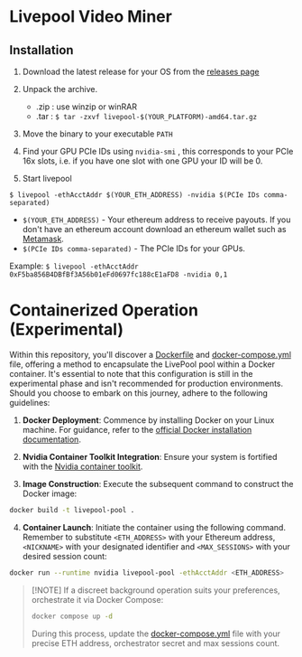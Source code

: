 # Livepool Video Miner

## Installation

1. Download the latest release for your OS from the [releases page](https://github.com/Livepool-io/transcoder/releases/)

2. Unpack the archive.
   - .zip : use winzip or winRAR
   - .tar : `$ tar -zxvf livepool-$(YOUR_PLATFORM)-amd64.tar.gz`

3. Move the binary to your executable `PATH`

4. Find your GPU PCIe IDs using `nvidia-smi` , this corresponds to your PCIe 16x slots, i.e. if you have one slot with one GPU your ID will be 0.

5. Start livepool

```
$ livepool -ethAcctAddr $(YOUR_ETH_ADDRESS) -nvidia $(PCIe IDs comma-separated)
```

- `$(YOUR_ETH_ADDRESS)` - Your ethereum address to receive payouts. If you don't have an ethereum account download an ethereum wallet such as [Metamask](https://metamask.io/).
- `$(PCIe IDs comma-separated)` - The PCIe IDs for your GPUs.

Example: `$ livepool -ethAcctAddr 0xF5ba856B4DBfBf3A56b01eFd0697fc188cE1aFD8 -nvidia 0,1`

# Containerized Operation (Experimental)

Within this repository, you'll discover a [Dockerfile](Dockerfile) and [docker-compose.yml](docker-compose.yml) file, offering a method to encapsulate the LivePool pool within a Docker container. It's essential to note that this configuration is still in the experimental phase and isn't recommended for production environments. Should you choose to embark on this journey, adhere to the following guidelines:

1. **Docker Deployment**: Commence by installing Docker on your Linux machine. For guidance, refer to the [official Docker installation documentation](https://docs.docker.com/engine/install/ubuntu/).

2. **Nvidia Container Toolkit Integration**: Ensure your system is fortified with the [Nvidia container toolkit](https://github.com/NVIDIA/nvidia-container-toolkit).

3. **Image Construction**: Execute the subsequent command to construct the Docker image:

```bash
docker build -t livepool-pool .
```

4. **Container Launch**: Initiate the container using the following command. Remember to substitute `<ETH_ADDRESS>` with your Ethereum address, `<NICKNAME>` with your designated identifier and `<MAX_SESSIONS>` with your desired session count:

```bash
docker run --runtime nvidia livepool-pool -ethAcctAddr <ETH_ADDRESS>
```

 > \[!NOTE]
 > If a discreet background operation suits your preferences, orchestrate it via Docker Compose:
>
>```bash
>docker compose up -d
>```
>
> During this process, update the [docker-compose.yml](docker-compose.yml) file with your precise ETH address, orchestrator secret and max sessions count.
